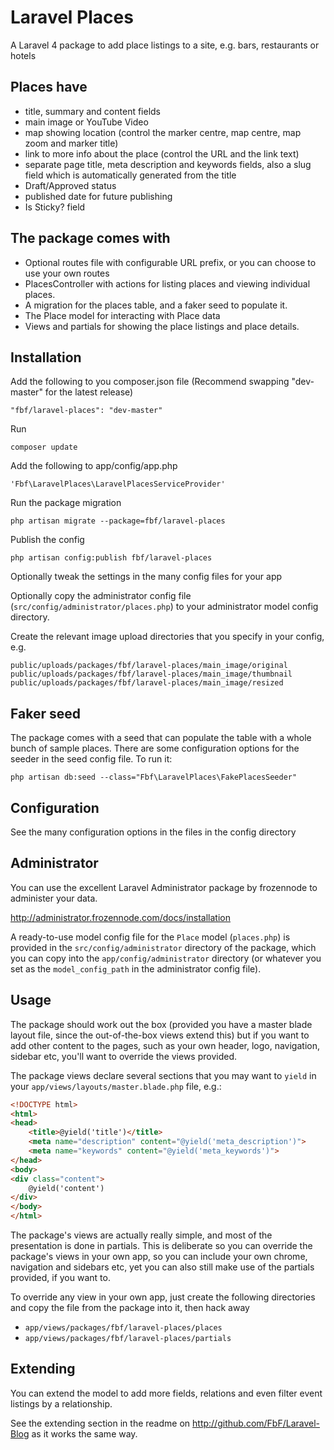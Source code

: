 Laravel Places
==============

A Laravel 4 package to add place listings to a site, e.g. bars, restaurants or hotels

## Places have
* title, summary and content fields
* main image or YouTube Video
* map showing location (control the marker centre, map centre, map zoom and marker title)
* link to more info about the place (control the URL and the link text)
* separate page title, meta description and keywords fields, also a slug field which is automatically generated from the title
* Draft/Approved status
* published date for future publishing
* Is Sticky? field

## The package comes with
* Optional routes file with configurable URL prefix, or you can choose to use your own routes
* PlacesController with actions for listing places and viewing individual places.
* A migration for the places table, and a faker seed to populate it.
* The Place model for interacting with Place data
* Views and partials for showing the place listings and place details.

## Installation

Add the following to you composer.json file (Recommend swapping "dev-master" for the latest release)

    "fbf/laravel-places": "dev-master"

Run

    composer update

Add the following to app/config/app.php

    'Fbf\LaravelPlaces\LaravelPlacesServiceProvider'

Run the package migration

    php artisan migrate --package=fbf/laravel-places

Publish the config

    php artisan config:publish fbf/laravel-places

Optionally tweak the settings in the many config files for your app

Optionally copy the administrator config file (`src/config/administrator/places.php`) to your administrator model config directory.

Create the relevant image upload directories that you specify in your config, e.g.

    public/uploads/packages/fbf/laravel-places/main_image/original
    public/uploads/packages/fbf/laravel-places/main_image/thumbnail
    public/uploads/packages/fbf/laravel-places/main_image/resized

## Faker seed

The package comes with a seed that can populate the table with a whole bunch of sample places. There are some configuration options for the seeder in the seed config file. To run it:

    php artisan db:seed --class="Fbf\LaravelPlaces\FakePlacesSeeder"

## Configuration

See the many configuration options in the files in the config directory

## Administrator

You can use the excellent Laravel Administrator package by frozennode to administer your data.

http://administrator.frozennode.com/docs/installation

A ready-to-use model config file for the `Place` model (`places.php`) is provided in the `src/config/administrator` directory of the package, which you can copy into the `app/config/administrator` directory (or whatever you set as the `model_config_path` in the administrator config file).

## Usage

The package should work out the box (provided you have a master blade layout file, since the out-of-the-box views extend this)
 but if you want to add other content to the pages, such as your own header, logo, navigation, sidebar etc, you'll want to
 override the views provided.

The package views declare several sections that you may want to `yield` in your `app/views/layouts/master.blade.php` file, e.g.:

```html
<!DOCTYPE html>
<html>
<head>
	<title>@yield('title')</title>
	<meta name="description" content="@yield('meta_description')">
	<meta name="keywords" content="@yield('meta_keywords')">
</head>
<body>
<div class="content">
	@yield('content')
</div>
</body>
</html>
```

The package's views are actually really simple, and most of the presentation is done in partials. This is deliberate so you
 can override the package's views in your own app, so you can include your own chrome, navigation and sidebars etc, yet
 you can also still make use of the partials provided, if you want to.

To override any view in your own app, just create the following directories and copy the file from the package into it, then hack away
* `app/views/packages/fbf/laravel-places/places`
* `app/views/packages/fbf/laravel-places/partials`

## Extending

You can extend the model to add more fields, relations and even filter event listings by a relationship.

See the extending section in the readme on http://github.com/FbF/Laravel-Blog as it works the same way.